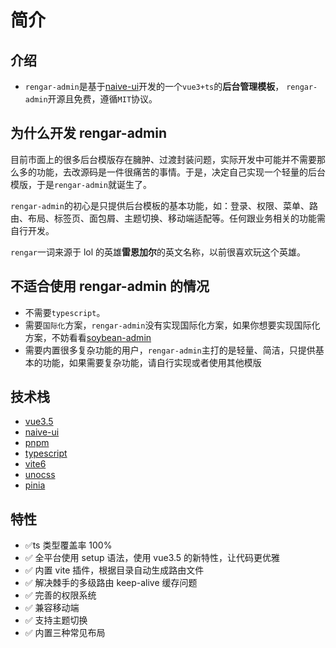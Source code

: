 # 简介

## 介绍

- `rengar-admin`是基于[naive-ui](https://www.naiveui.com)开发的一个`vue3+ts`的**后台管理模板**， `rengar-admin`开源且免费，遵循`MIT`协议。

## 为什么开发 rengar-admin

目前市面上的很多后台模版存在臃肿、过渡封装问题，实际开发中可能并不需要那么多的功能，去改源码是一件很痛苦的事情。于是，决定自己实现一个轻量的后台模版，于是`rengar-admin`就诞生了。

`rengar-admin`的初心是只提供后台模板的基本功能，如：登录、权限、菜单、路由、布局、标签页、面包屑、主题切换、移动端适配等。任何跟业务相关的功能需自行开发。

`rengar`一词来源于 lol 的英雄**雷恩加尔**的英文名称，以前很喜欢玩这个英雄。

## 不适合使用 rengar-admin 的情况

- 不需要`typescript`。
- 需要`国际化`方案，`rengar-admin`没有实现国际化方案，如果你想要实现国际化方案，不妨看看[soybean-admin](https://admin-docs.soybeanjs.cn/)
- 需要内置很多复杂功能的用户，`rengar-admin`主打的是轻量、简洁，只提供基本的功能，如果需要复杂功能，请自行实现或者使用其他模版

## 技术栈

- [vue3.5](https://v3.cn.vuejs.org/)
- [naive-ui](https://www.naiveui.com/zh-CN/os-theme)
- [pnpm](https://pnpm.io/zh)
- [typescript](https://www.typescriptlang.org/)
- [vite6](https://vitejs.dev/)
- [unocss](https://unocss.dev)
- [pinia](https://pinia.vuejs.org/)

## 特性

- ✅ts 类型覆盖率 100%
- ✅ 全平台使用 setup 语法，使用 vue3.5 的新特性，让代码更优雅
- ✅ 内置 vite 插件，根据目录自动生成路由文件
- ✅ 解决棘手的多级路由 keep-alive 缓存问题
- ✅ 完善的权限系统
- ✅ 兼容移动端
- ✅ 支持主题切换
- ✅ 内置三种常见布局
